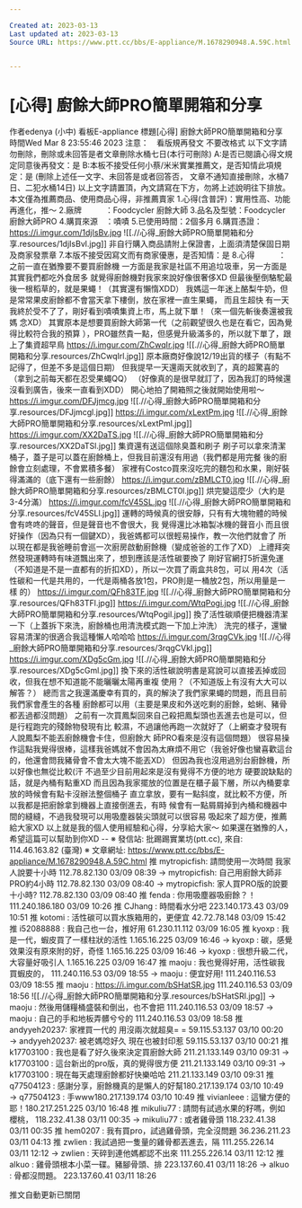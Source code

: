 ```yaml
---

Created at: 2023-03-13
Last updated at: 2023-03-13
Source URL: https://www.ptt.cc/bbs/E-appliance/M.1678290948.A.59C.html


---
```


# [心得] 廚餘大師PRO簡單開箱和分享


作者edenya (小中)
看板E-appliance
標題\[心得\] 廚餘大師PRO簡單開箱和分享
時間Wed Mar 8 23:55:46 2023
注意：　看版規再發文 不要改格式 以下文字請勿刪除，刪除或未回答是者文章刪除水桶七日(本行可刪除) A:是否已閱讀心得文規定同意後再發文：是 B:本板不接受任何小蔡/米米實業推薦文，是否知情此項規定：是 (刪除上述任一文字、未回答是或者回答否， 文章不通知直接刪除，水桶7日、二犯水桶14日) 以上文字請置頂，內文請寫在下方，勿將上述說明往下排放。 本文僅為推薦商品、使用商品心得，非推薦賣家 1.心得(含普評)：實用性高、功能再進化，推～ 2.廠牌　　　：Foodcycler 廚餘大師 3.品名及型號：Foodcycler 廚餘大師PRO 4.購買來源　：嘖嘖 5.已使用時間：2個多月 6.購買憑證： <https://i.imgur.com/1djIsBv.jpg>
![[.//心得_廚餘大師PRO簡單開箱和分享.resources/1djIsBvl.jpg]]
非自行購入商品請附上保證書，上面須清楚保固日期及商家發票章 7.本版不接受因寫文而有商家優惠，是否知情：是 8.心得　　　： 之前一直在猶豫要不要買廚餘機 一方面是我家是社區不用追垃圾車，另一方面是其實我們都吃外食居多 就覺得廚餘機對我家來說好像很奢侈XD 但最後壓倒駱駝最後一根稻草的，就是果蠅！（其實還有懶惰XDD） 我媽這一年迷上酪梨牛奶，但是常常果皮廚餘都不會當天拿下樓倒，放在家裡一直生果蠅， 而且生超快 有一天我終於受不了了，剛好看到嘖嘖集資上市，馬上就下單！（來一個先斬後奏還被我媽 念XD） 其實原本是想要買廚餘大師第一代（之前觀望很久也是在看它，因為覺得比較符合我的預算 ），PRO雖然貴一點，但感覺升級滿多的，所以就下單了，跟上了集資超早鳥 <https://i.imgur.com/ZhCwqIr.jpg>
![[.//心得_廚餘大師PRO簡單開箱和分享.resources/ZhCwqIrl.jpg]]
原本廠商好像說12/19出貨的樣子（有點不記得了，但差不多是這個日期） 但我提早一天還兩天就收到了，真的超驚喜的（拿到之前每天都在忍受果蠅QQ） （好像真的是很早就訂了，因為我訂的時候還沒看到廣告，後來一直看到XDD） 開心地拍了開箱照之後就開始使用啦～ <https://i.imgur.com/DFJjmcg.jpg>
![[.//心得_廚餘大師PRO簡單開箱和分享.resources/DFJjmcgl.jpg]]
<https://i.imgur.com/xLextPm.jpg>
![[.//心得_廚餘大師PRO簡單開箱和分享.resources/xLextPml.jpg]]
<https://i.imgur.com/XX2DaTS.jpg>
![[.//心得_廚餘大師PRO簡單開箱和分享.resources/XX2DaTSl.jpg]]
集資還有送這個除臭蓋和刷子 刷子可以拿來清潔桶子，蓋子是可以蓋在廚餘桶上，但我目前還沒有用過（我們都是用完餐 後的廚餘會立刻處理，不會累積多餐） 家裡有Costco買來沒吃完的麵包和水果，剛好裝得滿滿的（底下還有一些廚餘） <https://i.imgur.com/zBMLCT0.jpg>
![[.//心得_廚餘大師PRO簡單開箱和分享.resources/zBMLCT0l.jpg]]
烘完變這麼少（大約是3-4分滿） <https://i.imgur.com/fcV45SL.jpg>
![[.//心得_廚餘大師PRO簡單開箱和分享.resources/fcV45SLl.jpg]]
運轉的時候真的很安靜，只有有大塊物體的時候會有咚咚的聲音，但是聲音也不會很大，我 覺得還比冰箱製冰機的聲音小 而且很好操作（因為只有一個鍵XD），我爸媽都可以很輕易操作，教一次他們就會了 所以現在都是我爸睡前會巡一次廚房啟動廚餘機（變成爸爸的工作了XD） 上禮拜突然發現運轉時有味道飄出來了，想到應該是活性碳要換了 剛好官網打5折還免運（不知道是不是一直都有的折扣XD），所以一次買了兩盒共8包，可以 用4次（活性碳和一代是共用的，一代是兩桶各放1包，PRO則是一桶放2包，所以用量是一樣 的） <https://i.imgur.com/QFh83TF.jpg>
![[.//心得_廚餘大師PRO簡單開箱和分享.resources/QFh83TFl.jpg]]
<https://i.imgur.com/WtqPogi.jpg>
![[.//心得_廚餘大師PRO簡單開箱和分享.resources/WtqPogil.jpg]]
換了活性碳順便把機器清潔一下（上蓋拆下來洗，廚餘桶也用清洗模式跑一下加上沖洗） 洗完的樣子，還蠻容易清潔的很適合我這種懶人哈哈哈 <https://i.imgur.com/3rqgCVk.jpg>
![[.//心得_廚餘大師PRO簡單開箱和分享.resources/3rqgCVkl.jpg]]
<https://i.imgur.com/XDg5cGm.jpg>
![[.//心得_廚餘大師PRO簡單開箱和分享.resources/XDg5cGml.jpg]]
換下來的活性碳說明書是寫說可以直接丟掉或回收，但我在想不知道能不能曬曬太陽再重複 使用？（不知道版上有沒有大大可以解答？） 總而言之我還滿慶幸有買的，真的解決了我們家果蠅的問題，而且目前我們家會產生的各種 廚餘都可以用（主要是果皮和外送吃剩的廚餘，蛤蜊、豬骨都丟過都沒問題） 之前有一次買鳳梨回來自己殺把鳳梨頭也丟進去也是可以，但是行程跑完的殘餘物發現有比 較濕，不過讓他再跑一次就好了（上網查才發現有人說鳳梨不能丟廚餘機會卡住，但廚餘大 師PRO看來是沒有這個問題） 很容易操作這點我覺得很棒，這樣我爸媽就不會因為太麻煩不用它（我爸好像也蠻喜歡這台 的，他還會問我豬骨會不會太大塊不能丟XD） 但因為我也沒用過別台廚餘機，所以好像也無從比較(汗 不過至少目前用起來是沒有覺得不方便的地方 硬要說缺點的話，就是內桶有點重XD 而且因為我家擺放的位置是在櫃子最下層，所以內桶要拿放的時候會有點卡沒辦法整個桶子 直立拿放，要有一點斜度，就比較不方便，所以我都是把廚餘拿到機器上直接倒進去，有時 候會有一點屑屑掉到內桶和機器中間的縫縫，不過我發現可以用吸塵器裝尖頭就可以很容易 吸起來了超方便，推薦給大家XD 以上就是我的個人使用經驗和心得，分享給大家～ 如果還在猶豫的人，希望這篇可以幫助到你XD -- ※ 發信站: 批踢踢實業坊(ptt.cc), 來自: 114.46.163.82 (臺灣) ※ 文章網址: <https://www.ptt.cc/bbs/E-appliance/M.1678290948.A.59C.html>
推 mytropicfish: 請問使用一次時間 我家人說要十小時 112.78.82.130 03/09 08:39
→ mytropicfish: 自己用廚餘大師非PRO約4小時 112.78.82.130 03/09 08:40
→ mytropicfish: 家人買PRO版的說要十小時? 112.78.82.130 03/09 08:40
推 fenda : 你用吸塵器吸廚餘？！111.240.186.180 03/09 10:26
推 CJhang : 時間看水分吧 223.140.173.43 03/09 10:51
推 kotomi : 活性碳可以買水族箱用的，更便宜 42.72.78.148 03/09 15:42
推 i52088888 : 我自己也一台，推好用 61.230.11.112 03/09 16:05
推 kyoxp : 我是一代，蝦皮買了一樣柱狀的活性 1.165.16.225 03/09 16:46
→ kyoxp : 碳，感覺效果沒有原來附的好，奇怪 1.165.16.225 03/09 16:46
→ kyoxp : 很想升級二代，大容量好吸引人 1.165.16.225 03/09 16:47
推 maoju : 我也覺得好用，活性碳我買蝦皮的， 111.240.116.53 03/09 18:55
→ maoju : 便宜好用! 111.240.116.53 03/09 18:55
推 maoju : <https://i.imgur.com/bSHatSR.jpg> 111.240.116.53 03/09 18:56
![[.//心得_廚餘大師PRO簡單開箱和分享.resources/bSHatSRl.jpg]]
→ maoju : 然後用儲糧桶盛裝和倒出，也不會把 111.240.116.53 03/09 18:57
→ maoju : 自己的手和地板弄髒兮兮的 111.240.116.53 03/09 18:58
推 andyyeh20237: 家裡買一代的 用沒兩次就超臭= = 59.115.53.137 03/10 00:20
→ andyyeh20237: 被老媽唸好久 現在也被封印惹 59.115.53.137 03/10 00:21
推 k17703100 : 我也是看了好久後來決定買廚餘大師 211.21.133.149 03/10 09:31
→ k17703100 : 這台新出的pro版，真的覺得很方便 211.21.133.149 03/10 09:31
→ k17703100 : 現在每天處理廚餘都好快樂哈哈 211.21.133.149 03/10 09:31
推 q77504123 : 感謝分享，廚餘機真的是懶人的好幫180.217.139.174 03/10 10:49
→ q77504123 : 手www180.217.139.174 03/10 10:49
推 vivianleee : 這蠻方便的耶！180.217.251.225 03/10 16:48
推 mikuliu77 : 請問有試過水果的籽嗎，例如櫻桃， 118.232.41.38 03/11 00:35
→ mikuliu77 : 或者雞骨頭 118.232.41.38 03/11 00:35
推 hem0207 : 我有買pro，試過雞骨頭，完全沒問題 36.236.211.23 03/11 04:13
推 zwlien : 我試過把一隻量的雞骨都丟進去，隔 111.255.226.14 03/11 12:12
→ zwlien : 天碎到連他媽都認不出來 111.255.226.14 03/11 12:12
推 alkuo : 雞骨頭根本小菜一碟。豬腳骨頭、排 223.137.60.41 03/11 18:26
→ alkuo : 骨都沒問題。 223.137.60.41 03/11 18:26

推文自動更新已關閉

